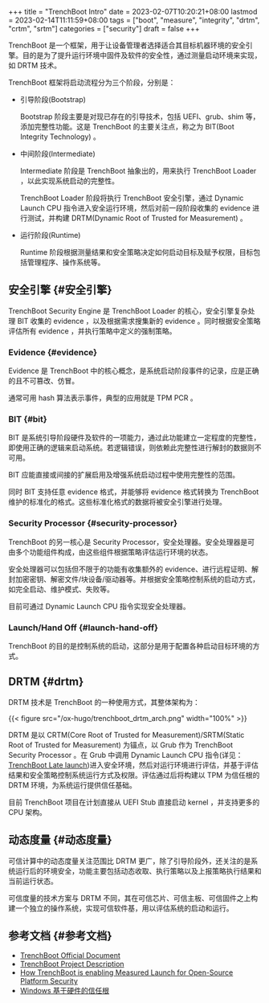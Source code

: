 +++
title = "TrenchBoot Intro"
date = 2023-02-07T10:20:21+08:00
lastmod = 2023-02-14T11:11:59+08:00
tags = ["boot", "measure", "integrity", "drtm", "crtm", "srtm"]
categories = ["security"]
draft = false
+++

TrenchBoot 是一个框架，用于让设备管理者选择适合其目标机器环境的安全引擎。目的是为了提升运行环境中固件及软件的安全性，通过测量启动环境来实现，如 DRTM 技术。

TrenchBoot 框架将启动流程分为三个阶段，分别是：

-   引导阶段(Bootstrap)

    Bootstrap 阶段主要是对现已存在的引导技术，包括 UEFI、grub、shim 等，添加完整性功能。这是 TrenchBoot 的主要关注点，称之为 BIT(Boot Integrity Technology) 。
-   中间阶段(Intermediate)

    Intermediate 阶段是 TrenchBoot 抽象出的，用来执行 TrenchBoot Loader ，以此实现系统启动的完整性。

    TrenchBoot Loader 阶段将执行 TrenchBoot 安全引擎，通过 Dynamic Launch CPU 指令进入安全运行环境，然后对前一段阶段收集的 evidence 进行测试，并构建 DRTM(Dynamic Root of Trusted for Measurement) 。
-   运行阶段(Runtime)

    Runtime 阶段根据测量结果和安全策略决定如何启动目标及赋予权限，目标包括管理程序、操作系统等。

<!--more-->


## 安全引擎 {#安全引擎}

TrenchBoot Security Engine 是 TrenchBoot Loader 的核心，安全引擎复杂处理 BIT 收集的 evidence ，以及根据需求搜集新的 evidence 。同时根据安全策略评估所有 evidence ，并执行策略中定义的强制策略。


### Evidence {#evidence}

Evidence 是 TrenchBoot 中的核心概念，是系统启动阶段事件的记录，应是正确的且不可篡改、仿冒。

通常可用 hash 算法表示事件，典型的应用就是 TPM PCR 。


### BIT {#bit}

BIT 是系统引导阶段硬件及软件的一项能力，通过此功能建立一定程度的完整性，即使用正确的逻辑来启动系统。若逻辑错误，则依赖此完整性进行解封的数据则不可用。

BIT 应能直接或间接的扩展启用及增强系统启动过程中使用完整性的范围。

同时 BIT 支持任意 evidence 格式，并能够将 evidence 格式转换为 TrenchBoot 维护的标准化的格式。这些标准化格式的数据将被安全引擎进行处理。


### Security Processor {#security-processor}

TrenchBoot 的另一核心是 Security Processor，安全处理器。安全处理器是可由多个功能组件构成，由这些组件根据策略评估运行环境的状态。

安全处理器可以包括但不限于的功能有收集额外的 evidence、进行远程证明、解封加密密钥、解密文件/块设备/驱动器等。并根据安全策略控制系统的启动方式，如完全启动、维护模式、失败等。

目前可通过 Dynamic Launch CPU 指令实现安全处理器。


### Launch/Hand Off {#launch-hand-off}

TrenchBoot 的目的是控制系统的启动，这部分是用于配置各种启动目标环境的方式。


## DRTM {#drtm}

DRTM 技术是 TrenchBoot 的一种使用方式，其整体架构为：

{{< figure src="/ox-hugo/trenchboot_drtm_arch.png" width="100%" >}}

DRTM 是以 CRTM(Core Root of Trusted for Measurement)/SRTM(Static Root of Trusted for Measurement) 为锚点，以 Grub 作为 TrenchBoot Security Processor 。在 Grub 中调用 Dynamic Launch CPU 指令(详见： [TrenchBoot Late launch](https://trenchboot.org/documentation/Late_Launch_Overview/))进入安全环境，然后对运行环境进行评估，并基于评估结果和安全策略控制系统运行方式及权限。评估通过后将构建以 TPM 为信任根的 DRTM 环境，为系统运行提供信任基础。

目前 TrenchBoot 项目在计划直接从 UEFI Stub 直接启动 kernel ，并支持更多的 CPU 架构。


## 动态度量 {#动态度量}

可信计算中的动态度量关注范围比 DRTM 更广，除了引导阶段外，还关注的是系统运行后的环境安全，功能主要包括动态收取、执行策略以及上报策略执行结果和当前运行状态。

可信度量的技术方案与 DRTM 不同，其在可信芯片、可信主板、可信固件之上构建一个独立的操作系统，实现可信软件基，用以评估系统的启动和运行。


## 参考文档 {#参考文档}

-   [TrenchBoot Official Document](https://trenchboot.org/documentation/)
-   [TrenchBoot Project Description](https://3mdeb.com/wp-content/uploads/2021/06/TrenchBoot.pdf)
-   [How TrenchBoot is enabling Measured Launch for Open-Source Platform Security](https://trenchboot.org/slides/How_TrenchBoot_is_Enabling_Measured_Launch_for_Open-Source_Platform_Security.pdf)
-   [Windows 基于硬件的信任根](https://learn.microsoft.com/zh-cn/windows/security/threat-protection/windows-defender-system-guard/how-hardware-based-root-of-trust-helps-protect-windows)
